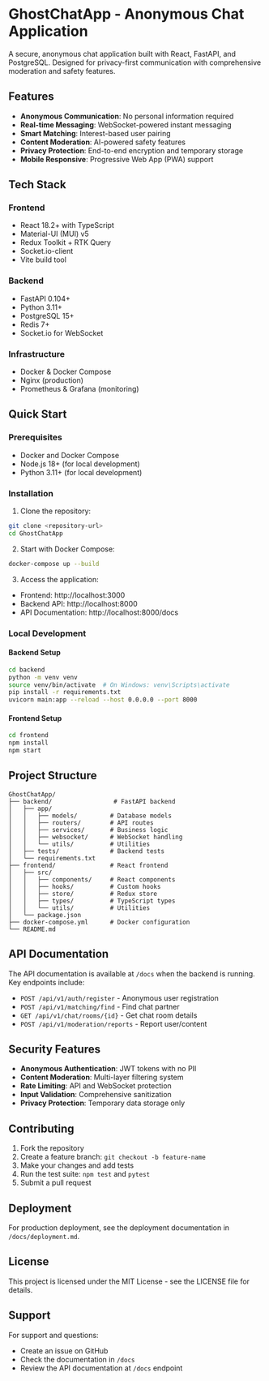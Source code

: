# GhostChatApp - Anonymous Chat Application

A secure, anonymous chat application built with React, FastAPI, and PostgreSQL. Designed for privacy-first communication with comprehensive moderation and safety features.

## Features

- **Anonymous Communication**: No personal information required
- **Real-time Messaging**: WebSocket-powered instant messaging
- **Smart Matching**: Interest-based user pairing
- **Content Moderation**: AI-powered safety features
- **Privacy Protection**: End-to-end encryption and temporary storage
- **Mobile Responsive**: Progressive Web App (PWA) support

## Tech Stack

### Frontend
- React 18.2+ with TypeScript
- Material-UI (MUI) v5
- Redux Toolkit + RTK Query
- Socket.io-client
- Vite build tool

### Backend
- FastAPI 0.104+
- Python 3.11+
- PostgreSQL 15+
- Redis 7+
- Socket.io for WebSocket

### Infrastructure
- Docker & Docker Compose
- Nginx (production)
- Prometheus & Grafana (monitoring)

## Quick Start

### Prerequisites
- Docker and Docker Compose
- Node.js 18+ (for local development)
- Python 3.11+ (for local development)

### Installation

1. Clone the repository:
```bash
git clone <repository-url>
cd GhostChatApp
```

2. Start with Docker Compose:
```bash
docker-compose up --build
```

3. Access the application:
- Frontend: http://localhost:3000
- Backend API: http://localhost:8000
- API Documentation: http://localhost:8000/docs

### Local Development

#### Backend Setup
```bash
cd backend
python -m venv venv
source venv/bin/activate  # On Windows: venv\Scripts\activate
pip install -r requirements.txt
uvicorn main:app --reload --host 0.0.0.0 --port 8000
```

#### Frontend Setup
```bash
cd frontend
npm install
npm start
```

## Project Structure

```
GhostChatApp/
├── backend/                 # FastAPI backend
│   ├── app/
│   │   ├── models/         # Database models
│   │   ├── routers/        # API routes
│   │   ├── services/       # Business logic
│   │   ├── websocket/      # WebSocket handling
│   │   └── utils/          # Utilities
│   ├── tests/              # Backend tests
│   └── requirements.txt
├── frontend/               # React frontend
│   ├── src/
│   │   ├── components/     # React components
│   │   ├── hooks/          # Custom hooks
│   │   ├── store/          # Redux store
│   │   ├── types/          # TypeScript types
│   │   └── utils/          # Utilities
│   └── package.json
├── docker-compose.yml      # Docker configuration
└── README.md
```

## API Documentation

The API documentation is available at `/docs` when the backend is running. Key endpoints include:

- `POST /api/v1/auth/register` - Anonymous user registration
- `POST /api/v1/matching/find` - Find chat partner
- `GET /api/v1/chat/rooms/{id}` - Get chat room details
- `POST /api/v1/moderation/reports` - Report user/content

## Security Features

- **Anonymous Authentication**: JWT tokens with no PII
- **Content Moderation**: Multi-layer filtering system
- **Rate Limiting**: API and WebSocket protection
- **Input Validation**: Comprehensive sanitization
- **Privacy Protection**: Temporary data storage only

## Contributing

1. Fork the repository
2. Create a feature branch: `git checkout -b feature-name`
3. Make your changes and add tests
4. Run the test suite: `npm test` and `pytest`
5. Submit a pull request

## Deployment

For production deployment, see the deployment documentation in `/docs/deployment.md`.

## License

This project is licensed under the MIT License - see the LICENSE file for details.

## Support

For support and questions:
- Create an issue on GitHub
- Check the documentation in `/docs`
- Review the API documentation at `/docs` endpoint